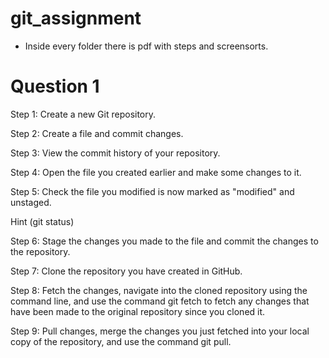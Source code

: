 # git_assignment

 - Inside every folder there is pdf with steps and screensorts.

# Question 1 

Step 1: Create a new Git repository. 

Step 2: Create a file and commit changes. 

Step 3: View the commit history of your repository. 

Step 4: Open the file you created earlier and make some changes to it.  

Step 5: Check the file you modified is now marked as "modified" and unstaged.  

Hint (git status) 

Step 6: Stage the changes you made to the file and commit the changes to the repository. 

Step 7: Clone the repository you have created in GitHub. 

Step 8: Fetch the changes, navigate into the cloned repository using the command line, and use the command git fetch to fetch any changes that have been made to the original repository since you cloned it. 

Step 9: Pull changes, merge the changes you just fetched into your local copy of the repository, and use the command git pull. 